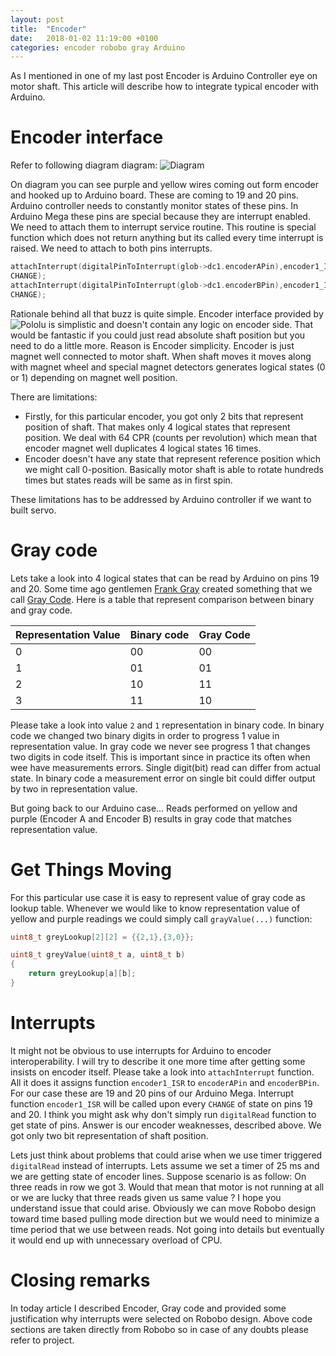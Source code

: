 ```yaml
---
layout: post
title:  "Encoder"
date:   2018-01-02 11:19:00 +0100
categories: encoder robobo gray Arduino
---
```


As I mentioned in one of my last post Encoder is Arduino Controller eye on motor
shaft. This article will describe how to integrate typical encoder with Arduino. 

# Encoder interface

Refer to following diagram diagram:
![Diagram](https://leszek-wojcik.github.io/robobo/images/Servo_ArduinoMega.jpg)

On diagram you can see purple and yellow wires coming out form encoder and
hooked up to Arduino board. These are coming to 19 and 20 pins. Arduino
controller needs to constantly monitor states of these pins. 
In Arduino Mega these pins are special because they are interrupt enabled. We
need to attach them to interrupt service routine. This routine is special
function which does not return anything but its called every time interrupt is
raised. We need to attach to both pins interrupts.

```C
attachInterrupt(digitalPinToInterrupt(glob->dc1.encoderAPin),encoder1_ISR,
CHANGE);
attachInterrupt(digitalPinToInterrupt(glob->dc1.encoderBPin),encoder1_ISR,
CHANGE);
```

Rationale behind all that buzz is quite simple. Encoder interface provided by
![Pololu](https://www.pololu.com/product/2827) is simplistic and doesn't contain
any logic on encoder side. That would be fantastic if you could just read
absolute shaft position but you need to do a little more. Reason
is Encoder simplicity. Encoder is just magnet well connected to motor
shaft. When shaft moves it moves along with magnet wheel and special magnet
detectors generates logical states (0 or 1) depending on magnet well position.

There are limitations:
- Firstly, for this particular encoder, you got only 2 bits that represent
  position of shaft. That makes only 4 logical states that represent position.
  We deal with 64 CPR (counts per revolution) which mean that encoder magnet
  well duplicates 4 logical states 16 times. 
- Encoder doesn't have any state that represent reference position which we
  might call 0-position. Basically motor shaft is able to rotate hundreds times
  but states reads will be same as in first spin.

These limitations has to be addressed by Arduino controller if we want to built
servo.

# Gray code

Lets take a look into 4 logical states that can be read by Arduino on pins 19
and 20. Some time ago gentlemen [Frank
Gray](https://en.wikipedia.org/wiki/Frank_Gray_(researcher)) created something
that we call [Gray Code](https://en.wikipedia.org/wiki/Gray_code). Here is a
table that represent comparison between binary and gray code. 

|Representation Value|Binary code|Gray Code|
|--------------------|-----------|---------|
|                   0|         00|       00|
|                   1|         01|       01|
|                   2|         10|       11|
|                   3|         11|       10|

Please take a look into value `2` and `1` representation in binary code. 
In binary code we changed two binary digits in order to progress 1 value
in representation value. In gray code we never see progress 1 that changes two
digits in code itself. This is important since in practice its often when wee have
measurements errors. Single digit(bit) read can differ from actual state. In
binary code a measurement error on single bit could differ output by two in
representation value. 

But going back to our Arduino case... Reads performed on yellow and purple
(Encoder A and Encoder B) results in gray code that matches representation
value. 

# Get Things Moving

For this particular use case it is easy to represent value of gray code as lookup
table. Whenever we would like to know representation value of yellow and purple
readings we could simply call `grayValue(...)` function:

```C
uint8_t greyLookup[2][2] = {{2,1},{3,0}};

uint8_t greyValue(uint8_t a, uint8_t b)
{
    return greyLookup[a][b];
}
```

# Interrupts

It might not be obvious to use interrupts for Arduino to encoder
interoperability. I will try to describe it one more time after getting some
insists on encoder itself. Please take a look into `attachInterrupt` function.
All it does it assigns function `encoder1_ISR` to `encoderAPin` and
`encoderBPin`. For our case these are 19 and 20 pins of our Arduino Mega.
Interrupt function `encoder1_ISR` will be called upon every `CHANGE` of state on
pins 19 and 20. I think you might ask why don't simply run `digitalRead`
function to get state of pins. Answer is our encoder weaknesses, described
above. We got only two bit representation of shaft position. 

Lets just think about problems that could arise when we use timer triggered
`digitalRead` instead of interrupts. Lets assume we set a timer of 25 ms and we
are getting state of encoder lines. Suppose scenario is as follow: On three
reads in row we got 3. Would that mean that motor is not running at all or we are lucky
that three reads given us same value ? I hope you understand issue that could
arise. Obviously we can move Robobo design toward time based pulling mode
direction but we would need to minimize a time period that we use between reads.
Not going into details but eventually it would end up with unnecessary overload
of CPU.

# Closing remarks

In today article I described Encoder, Gray code and provided some justification
why interrupts were selected on Robobo design. Above code sections are taken
directly from Robobo so in case of any doubts please refer to project. 
 

